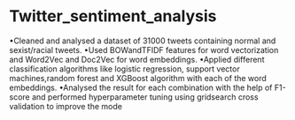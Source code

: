 # Twitter_sentiment_analysis
•Cleaned and analysed a dataset of 31000 tweets containing normal and sexist/racial tweets.
•Used BOWandTFIDF features for word vectorization and Word2Vec and Doc2Vec for word embeddings.
•Applied different classification algorithms like logistic regression, support vector machines,random forest and
XGBoost algorithm with each of the word embeddings.
•Analysed the result for each combination with the help of F1-score and performed hyperparameter tuning using
gridsearch cross validation to improve the mode
